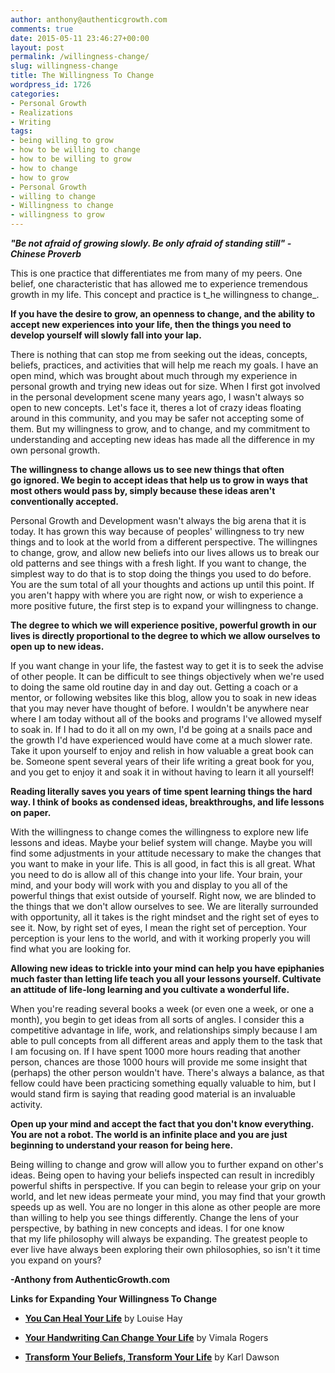 ```yaml
---
author: anthony@authenticgrowth.com
comments: true
date: 2015-05-11 23:46:27+00:00
layout: post
permalink: /willingness-change/
slug: willingness-change
title: The Willingness To Change
wordpress_id: 1726
categories:
- Personal Growth
- Realizations
- Writing
tags:
- being willing to grow
- how to be willing to change
- how to be willing to grow
- how to change
- how to grow
- Personal Growth
- willing to change
- Willingness to change
- willingness to grow
---
```


**_"Be not afraid of growing slowly. Be only afraid of standing still" - Chinese Proverb_**

This is one practice that differentiates me from many of my peers. One belief, one characteristic that has allowed me to experience tremendous growth in my life. This concept and practice is t_he willingness to change_.

**If you have the desire to grow, an openness to change, and the ability to accept new experiences into your life, then the things you need to develop yourself will slowly fall into your lap.**

There is nothing that can stop me from seeking out the ideas, concepts, beliefs, practices, and activities that will help me reach my goals. I have an open mind, which was brought about much through my experience in personal growth and trying new ideas out for size. When I first got involved in the personal development scene many years ago, I wasn't always so open to new concepts. Let's face it, theres a lot of crazy ideas floating around in this community, and you may be safer not accepting some of them. But my willingness to grow, and to change, and my commitment to understanding and accepting new ideas has made all the difference in my own personal growth.

**The willingness to change allows us to see new things that often go ignored. We begin to accept ideas that help us to grow in ways that most others would pass by, simply because these ideas aren't conventionally accepted.**

Personal Growth and Development wasn't always the big arena that it is today. It has grown this way because of peoples' willingness to try new things and to look at the world from a different perspective. The willingnes to change, grow, and allow new beliefs into our lives allows us to break our old patterns and see things with a fresh light. If you want to change, the simplest way to do that is to stop doing the things you used to do before. You are the sum total of all your thoughts and actions up until this point. If you aren't happy with where you are right now, or wish to experience a more positive future, the first step is to expand your willingness to change.


**The degree to which we will experience positive, powerful growth in our lives is directly proportional to the degree to which we allow ourselves to open up to new ideas.**

If you want change in your life, the fastest way to get it is to seek the advise of other people. It can be difficult to see things objectively when we're used to doing the same old routine day in and day out. Getting a coach or a mentor, or following websites like this blog, allow you to soak in new ideas that you may never have thought of before. I wouldn't be anywhere near where I am today without all of the books and programs I've allowed myself to soak in. If I had to do it all on my own, I'd be going at a snails pace and the growth I'd have experienced would have come at a much slower rate. Take it upon yourself to enjoy and relish in how valuable a great book can be. Someone spent several years of their life writing a great book for you, and you get to enjoy it and soak it in without having to learn it all yourself!

**Reading literally saves you years of time spent learning things the hard way. I think of books as condensed ideas, breakthroughs, and life lessons on paper.**

With the willingness to change comes the willingness to explore new life lessons and ideas. Maybe your belief system will change. Maybe you will find some adjustments in your attitude necessary to make the changes that you want to make in your life. This is all good, in fact this is all great. What you need to do is allow all of this change into your life. Your brain, your mind, and your body will work with you and display to you all of the powerful things that exist outside of yourself. Right now, we are blinded to the things that we don't allow ourselves to see. We are literally surrounded with opportunity, all it takes is the right mindset and the right set of eyes to see it. Now, by right set of eyes, I mean the right set of perception. Your perception is your lens to the world, and with it working properly you will find what you are looking for.

**Allowing new ideas to trickle into your mind can help you have epiphanies much faster than letting life teach you all your lessons yourself. Cultivate an attitude of life-long learning and you cultivate a wonderful life.**

When you're reading several books a week (or even one a week, or one a month), you begin to get ideas from all sorts of angles. I consider this a competitive advantage in life, work, and relationships simply because I am able to pull concepts from all different areas and apply them to the task that I am focusing on. If I have spent 1000 more hours reading that another person, chances are those 1000 hours will provide me some insight that (perhaps) the other person wouldn't have. There's always a balance, as that fellow could have been practicing something equally valuable to him, but I would stand firm is saying that reading good material is an invaluable activity.

**Open up your mind and accept the fact that you don't know everything. You are not a robot. The world is an infinite place and you are just beginning to understand your reason for being here.**

Being willing to change and grow will allow you to further expand on other's ideas. Being open to having your beliefs inspected can result in incredibly powerful shifts in perspective. If you can begin to release your grip on your world, and let new ideas permeate your mind, you may find that your growth speeds up as well. You are no longer in this alone as other people are more than willing to help you see things differently. Change the lens of your perspective, by bathing in new concepts and ideas. I for one know that my life philosophy will always be expanding. The greatest people to ever live have always been exploring their own philosophies, so isn't it time you expand on yours?

**-Anthony from AuthenticGrowth.com**

**Links for Expanding Your Willingness To Change**



 	
  * **[You Can Heal Your Life](http://amzn.to/1Tuu55D)** by Louise Hay

 	
  * **[Your Handwriting Can Change Your Life](http://amzn.to/1dUoTYA)** by Vimala Rogers

 	
  * **[Transform Your Beliefs, Transform Your Life](http://amzn.to/1Tuufd2)** by Karl Dawson



